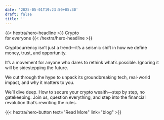 ```yaml
---
date: '2025-05-01T19:23:50+05:30'
draft: false
title: ''
---
```


<div class="hx:mt-12 hx:mb-6">
{{< hextra/hero-headline >}}
  Crypto &nbsp;<br class="hx:sm:block hx:hidden" />for everyone
{{< /hextra/hero-headline >}}
</div>

Cryptocurrency isn’t just a trend—it’s a seismic shift in how we define money, trust, and opportunity. 

It’s a movement for anyone who dares to rethink what’s possible. Ignoring it will be sidestepping the future. 

We cut through the hype to unpack its groundbreaking tech, real-world impact, and why it matters to you. 

We’ll dive deep. How to secure your crypto wealth—step by step, no gatekeeping. Join us, question everything, and step into the financial revolution that’s rewriting the rules.

<div class="hx:mb-6 hx:mt-12">
{{< hextra/hero-button text="Read More" link="blog" >}}
</div>









